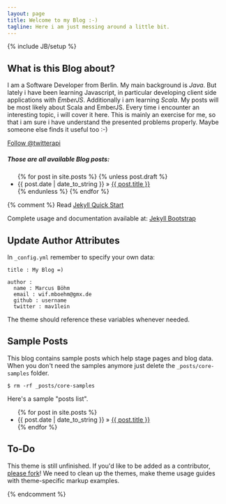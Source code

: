 ```yaml
---
layout: page
title: Welcome to my Blog :-)
tagline: Here i am just messing around a little bit.
---
```

{% include JB/setup %}

## What is this Blog about?
I am a Software Developer from Berlin. My main background is *Java*. But lately i have been learning Javascript, in particular developing client side applications with *EmberJS*. Additionally i am learning *Scala*. My posts will be most likely about Scala and EmberJS. Every time i encounter an interesting topic, i will cover it here. This is mainly an exercise for me, so that i am sure i have understand the presented problems properly. Maybe someone else finds it useful too :-)

<a href="https://twitter.com/mav1lein" class="twitter-follow-button" data-show-count="false" data-lang="en">Follow @twitterapi</a>
<script>!function(d,s,id){var js,fjs=d.getElementsByTagName(s)[0];if(!d.getElementById(id)){js=d.createElement(s);js.id=id;js.src="//platform.twitter.com/widgets.js";fjs.parentNode.insertBefore(js,fjs);}}(document,"script","twitter-wjs");</script>

##### Those are all available Blog posts:
<ul class="posts">
  {% for post in site.posts %}
    {% unless post.draft %}
      <li><span>{{ post.date | date_to_string }}</span> &raquo; <a href="{{ BASE_PATH }}{{ post.url }}">{{ post.title }}</a></li>
    {% endunless %}
  {% endfor %}
</ul>

{% comment %}
Read [Jekyll Quick Start](http://jekyllbootstrap.com/usage/jekyll-quick-start.html)

Complete usage and documentation available at: [Jekyll Bootstrap](http://jekyllbootstrap.com)

## Update Author Attributes

In `_config.yml` remember to specify your own data:
    
    title : My Blog =)
    
    author :
      name : Marcus Böhm
      email : wif.mboehm@gmx.de
      github : username
      twitter : mav1lein

The theme should reference these variables whenever needed.
    
## Sample Posts

This blog contains sample posts which help stage pages and blog data.
When you don't need the samples anymore just delete the `_posts/core-samples` folder.

    $ rm -rf _posts/core-samples

Here's a sample "posts list".

<ul class="posts">
  {% for post in site.posts %}
    <li><span>{{ post.date | date_to_string }}</span> &raquo; <a href="{{ BASE_PATH }}{{ post.url }}">{{ post.title }}</a></li>
  {% endfor %}
</ul>

## To-Do

This theme is still unfinished. If you'd like to be added as a contributor, [please fork](http://github.com/plusjade/jekyll-bootstrap)!
We need to clean up the themes, make theme usage guides with theme-specific markup examples.

{% endcomment %}

